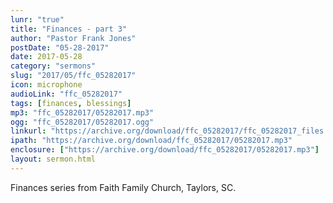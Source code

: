 ```yaml
---
lunr: "true"
title: "Finances - part 3"
author: "Pastor Frank Jones"
postDate: "05-28-2017"
date: 2017-05-28
category: "sermons"
slug: "2017/05/ffc_05282017"
icon: microphone
audioLink: "ffc_05282017"
tags: [finances, blessings]
mp3: "ffc_05282017/05282017.mp3"
ogg: "ffc_05282017/05282017.ogg"
linkurl: "https://archive.org/download/ffc_05282017/ffc_05282017_files.xml"
ipath: "https://archive.org/download/ffc_05282017/05282017.mp3"
enclosure: ["https://archive.org/download/ffc_05282017/05282017.mp3"]
layout: sermon.html
---
```


Finances series from Faith Family Church, Taylors, SC.
